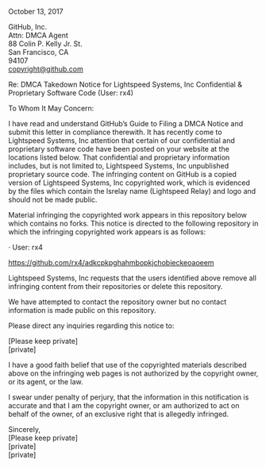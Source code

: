 October 13, 2017

GitHub, Inc.  
Attn: DMCA Agent  
88 Colin P. Kelly Jr. St.  
San Francisco, CA  
94107  
copyright@github.com

Re: DMCA Takedown Notice for Lightspeed Systems, Inc Confidential & Proprietary Software Code (User: rx4)

To Whom It May Concern:

I have read and understand GitHub’s Guide to Filing a DMCA Notice and submit this letter in compliance therewith. It has recently come to Lightspeed Systems, Inc attention that certain of our confidential and proprietary software code have been posted on your website at the locations listed below. That confidential and proprietary information includes, but is not limited to, Lightspeed Systems, Inc unpublished proprietary source code. The infringing content on GitHub is a copied version of Lightspeed Systems, Inc copyrighted work, which is evidenced by the files which contain the lsrelay name (Lightspeed Relay) and logo and should not be made public.

Material infringing the copyrighted work appears in this repository below which contains no forks. This notice is directed to the following repository in which the infringing copyrighted work appears is as follows:

· User: rx4

https://github.com/rx4/adkcpkpghahmbopkjchobieckeoaoeem

Lightspeed Systems, Inc requests that the users identified above remove all infringing content from their repositories or delete this repository.

We have attempted to contact the repository owner but no contact information is made public on this repository.

Please direct any inquiries regarding this notice to:

[Please keep private]  
[private]  

I have a good faith belief that use of the copyrighted materials described above on the infringing web pages is not authorized by the copyright owner, or its agent, or the law.

I swear under penalty of perjury, that the information in this notification is accurate and that I am the copyright owner, or am authorized to act on behalf of the owner, of an exclusive right that is allegedly infringed.

Sincerely,  
[Please keep private]  
[private]  
[private]
